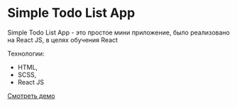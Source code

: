# Simple Todo List App

Simple Todo List App - это простое мини приложение, было реализовано на React JS, в целях обучения React

Технологии:

- HTML,
- SCSS,
- React JS

[Смотреть демо](https://RuslanSalyukov007.github.io/todo-react/)
